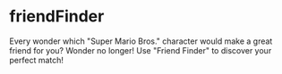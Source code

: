 # friendFinder

Every wonder which "Super Mario Bros." character would make a great friend for you?  Wonder no longer!  Use "Friend Finder" to discover your perfect match!